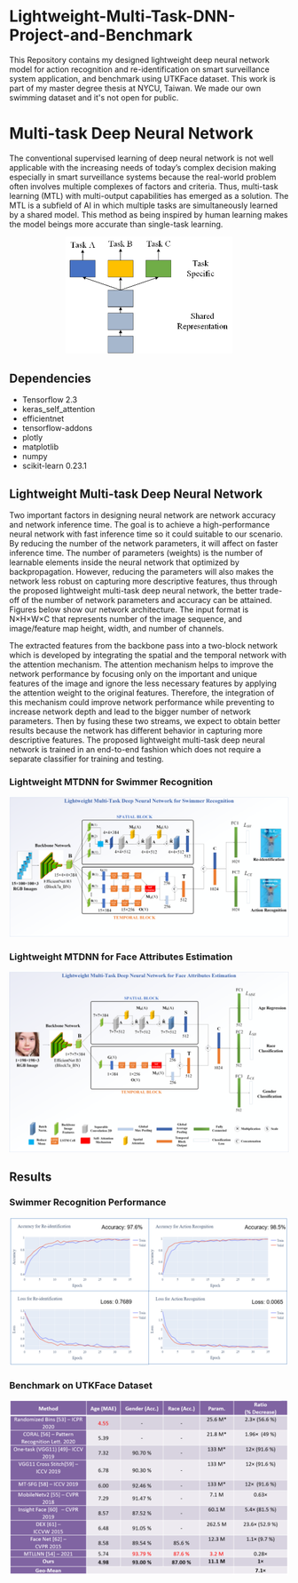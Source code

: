 # Lightweight-Multi-Task-DNN-Project-and-Benchmark
 This Repository contains my designed lightweight deep neural network model for action recognition and re-identification on smart surveillance system application, and benchmark using UTKFace dataset. This work is part of my master degree thesis at NYCU, Taiwan. We made our own swimming dataset and it's not open for public.

# Multi-task Deep Neural Network
The conventional supervised learning of deep neural network is not well applicable with the increasing needs of today’s complex decision making especially in smart surveillance systems because the real-world problem often involves multiple complexes of factors and criteria. Thus, multi-task learning (MTL) with multi-output capabilities has emerged as a solution. The MTL is a subfield of AI in which multiple tasks are simultaneously learned by a shared model. This method as being inspired by human learning makes the model beings more accurate than single-task learning. 
<p align="center">
<img src="https://github.com/farhantandia/Lightweight-Multi-Task-DNN-Project-and-Benchmark/blob/main/mtdnn-general.png", width="300"><br>
</p>

## Dependencies
- Tensorflow 2.3
- keras_self_attention
- efficientnet
- tensorflow-addons
- plotly
- matplotlib
- numpy
- scikit-learn 0.23.1

## Lightweight Multi-task Deep Neural Network
Two important factors in designing neural network are network accuracy and network inference time. The goal is to achieve a high-performance neural network with fast inference time so it could suitable to our scenario. By reducing the number of the network parameters, it will affect on faster inference time. The number of parameters (weights) is the number of learnable elements inside the neural network that optimized by backpropagation. However, reducing the parameters will also makes the network less robust on capturing more descriptive features, thus through the proposed lightweight multi-task deep neural network, the better trade-off of the number of network parameters and accuracy can be attained. Figures below show our network architecture. The input format is N×H×W×C that represents number of the image sequence, and image/feature map height, width, and number of channels.

The extracted features from the backbone pass into a two-block network which is developed by integrating the spatial and the temporal network with the attention mechanism. The attention mechanism helps to improve the network performance by focusing only on the important and unique features of the image and ignore the less necessary features by applying the attention weight to the original features. Therefore, the integration of this mechanism could improve network performance while preventing to increase network depth and lead to the bigger number of network parameters. Then by fusing these two streams, we expect to obtain better results because the network has different behavior in capturing more descriptive features. The proposed lightweight multi-task deep neural network is trained in an end-to-end fashion which does not require a separate classifier for training and testing.
### Lightweight MTDNN for Swimmer Recognition
<p align="center">
<img src="https://github.com/farhantandia/Lightweight-Multi-Task-DNN-Project-and-Benchmark/blob/main/mtdnn-swim.png"><br>
</p>

### Lightweight MTDNN for Face Attributes Estimation
<p align="center">
<img src="https://github.com/farhantandia/Lightweight-Multi-Task-DNN-Project-and-Benchmark/blob/main/mtdnn-face.png"><br>
</p>


## Results
### Swimmer Recognition Performance
<p align="center">
<img src="https://github.com/farhantandia/Lightweight-Multi-Task-DNN-Project-and-Benchmark/blob/main/results_swim.PNG"><br>
</p>

### Benchmark on UTKFace Dataset
<p align="center">
<img src="https://github.com/farhantandia/Lightweight-Multi-Task-DNN-Project-and-Benchmark/blob/main/results_utkface.PNG"><br>
</p>

